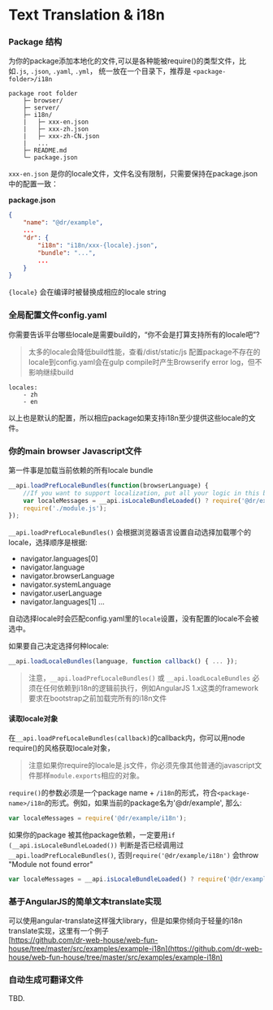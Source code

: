 Text Translation & i18n
=======
### Package 结构
为你的package添加本地化的文件,可以是各种能被require()的类型文件，比如`.js`, `.json`, `.yaml`, `.yml`， 统一放在一个目录下，推荐是 `<package-folder>/i18n`
```
package root folder
	├─ browser/
	├─ server/
	├─ i18n/
	|	├─ xxx-en.json
	|	├─ xxx-zh.json
	|	├─ xxx-zh-CN.json
	|	...
	├─ README.md
	└─ package.json

```
`xxx-en.json` 是你的locale文件，文件名没有限制，只需要保持在package.json中的配置一致：

**package.json**

```json
{
	"name": "@dr/example",
	...
	"dr": {
		"i18n": "i18n/xxx-{locale}.json",
		"bundle": "...",
		...
	}
}
```
`{locale}` 会在编译时被替换成相应的locale string

### 全局配置文件config.yaml
你需要告诉平台哪些locale是需要build的，“你不会是打算支持所有的locale吧”?
> 太多的locale会降低build性能，查看/dist/static/js
> 配置package不存在的locale到config.yaml会在gulp compile时产生Browserify error log，但不影响继续build

```
locales:
    - zh
    - en
```
以上也是默认的配置，所以相应package如果支持i18n至少提供这些locale的文件。

### 你的main browser Javascript文件
第一件事是加载当前依赖的所有locale bundle
```javascript
__api.loadPrefLocaleBundles(function(browserLanguage) {
	//If you want to support localization, put all your logic in this block
	var localeMessages = __api.isLocaleBundleLoaded() ? require('@dr/example/i18n') : {};
	require('./module.js');
});
```

`__api.loadPrefLocaleBundles()` 会根据浏览器语言设置自动选择加载哪个的locale，选择顺序是根据:
- navigator.languages[0]
- navigator.language
- navigator.browserLanguage
- navigator.systemLanguage
- navigator.userLanguage
- navigator.languages[1]
...

自动选择locale时会匹配config.yaml里的`locale`设置，没有配置的locale不会被选中。

如果要自己决定选择何种locale:
```javascript
__api.loadLocaleBundles(language, function callback() { ... });
```

> 注意，`__api.loadPrefLocaleBundles()` 或  `__api.loadLocaleBundles` 必须在任何依赖到i18n的逻辑前执行，例如AngularJS 1.x这类的framework要求在bootstrap之前加载完所有的i18n文件

#### 读取locale对象
在`__api.loadPrefLocaleBundles(callback)`的callback内，你可以用node require()的风格获取locale对象，
> 注意如果你require的locale是.js文件，你必须先像其他普通的javascript文件那样`module.exports`相应的对象。

`require()`的参数必须是一个package name + `/i18n`的形式，符合`<package-name>/i18n`的形式。例如，如果当前的package名为'@dr/example', 那么:
```javascript
var localeMessages = require('@dr/example/i18n');
```

如果你的package 被其他package依赖，一定要用`if (__api.isLocaleBundleLoaded())` 判断是否已经调用过`__api.loadPrefLocaleBundles()`, 否则`require('@dr/example/i18n')` 会throw "Module not found error"

```javascript
var localeMessages = __api.isLocaleBundleLoaded() ? require('@dr/example/i18n') : {};

```

### 基于AngularJS的简单文本translate实现
可以使用angular-translate这样强大library，但是如果你倾向于轻量的i18n translate实现，这里有一个例子\
[https://github.com/dr-web-house/web-fun-house/tree/master/src/examples/example-i18n](https://github.com/dr-web-house/web-fun-house/tree/master/src/examples/example-i18n)


### 自动生成可翻译文件

TBD.
